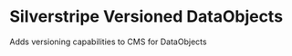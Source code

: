 Silverstripe Versioned DataObjects
==================================

Adds versioning capabilities to CMS for DataObjects

